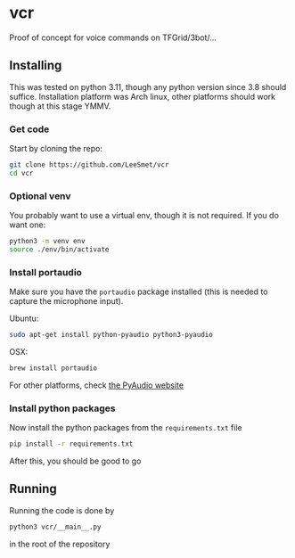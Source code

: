 # vcr

Proof of concept for voice commands on TFGrid/3bot/...

## Installing

This was tested on python 3.11, though any python version since 3.8
should suffice. Installation platform was Arch linux, other platforms
should work though at this stage YMMV.

### Get code

Start by cloning the repo:

```bash
git clone https://github.com/LeeSmet/vcr
cd vcr
```

### Optional venv

You probably want to use a virtual env, though it is not required. If
you do want one:

```bash
python3 -m venv env
source ./env/bin/activate
```

### Install portaudio

Make sure you have the `portaudio` package installed (this is needed to
capture the microphone input).

Ubuntu: 

```bash
sudo apt-get install python-pyaudio python3-pyaudio
```

OSX:

```bash
brew install portaudio
```

For other platforms, check [the PyAudio website](https://people.csail.mit.edu/hubert/pyaudio/#downloads)

### Install python packages

Now install the python packages from the `requirements.txt` file

```bash
pip install -r requirements.txt
```

After this, you should be good to go

## Running

Running the code is done by 

```bash
python3 vcr/__main__.py
```

in the root of the repository
